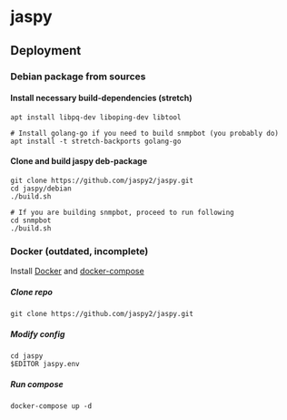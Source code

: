 # jaspy

## Deployment

### Debian package from sources

#### Install necessary build-dependencies (stretch)
```
apt install libpq-dev liboping-dev libtool

# Install golang-go if you need to build snmpbot (you probably do)
apt install -t stretch-backports golang-go
```

#### Clone and build jaspy deb-package
```
git clone https://github.com/jaspy2/jaspy.git
cd jaspy/debian
./build.sh

# If you are building snmpbot, proceed to run following
cd snmpbot
./build.sh
```

### Docker (outdated, incomplete)
Install [Docker](https://docs.docker.com/install/) and
[docker-compose](https://docs.docker.com/compose/install/)
##### Clone repo
```
git clone https://github.com/jaspy2/jaspy.git
```
##### Modify config
```
cd jaspy
$EDITOR jaspy.env
```
##### Run compose
```
docker-compose up -d  
```

